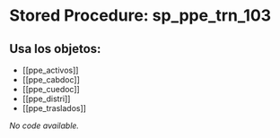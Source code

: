 # Stored Procedure: sp_ppe_trn_103

## Usa los objetos:
- [[ppe_activos]]
- [[ppe_cabdoc]]
- [[ppe_cuedoc]]
- [[ppe_distri]]
- [[ppe_traslados]]

*No code available.*
